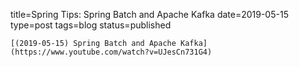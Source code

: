 
title=Spring Tips: Spring Batch and Apache Kafka
date=2019-05-15
type=post
tags=blog
status=published
~~~~~~
[(2019-05-15) Spring Batch and Apache Kafka](https://www.youtube.com/watch?v=UJesCn731G4) 
            